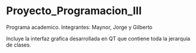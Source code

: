 # Proyecto_Programacion_III
Programa academico. Integrantes: Maynor, Jorge y Gilberto

Incluye la interfaz grafica desarrollada en QT que contiene toda la jerarquia de clases.
